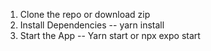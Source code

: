 1. Clone the repo or download zip
2. Install Dependencies --  yarn install
3. Start the App --  Yarn start or npx expo start
